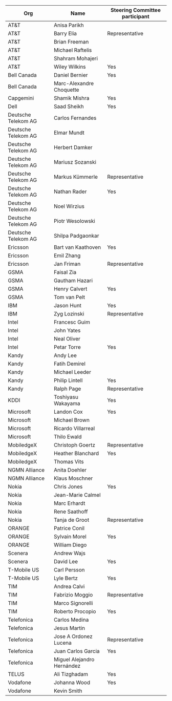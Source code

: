 | Org                    | Name                                                | Steering Committee participant |
| -----------------------| ----------------------------------------------------|--------------------------------|
| AT&T | Anisa Parikh ||
| AT&T | Barry Elia |Representative|
| AT&T | Brian Freeman ||
| AT&T | Michael Raftelis ||
| AT&T | Shahram Mohajeri ||
| AT&T | Wiley Wilkins | Yes |
| Bell Canada | Daniel Bernier | Yes |
| Bell Canada | Marc-Alexandre Choquette ||
| Capgemini | Shamik Mishra | Yes  |
| Dell | Saad Sheikh | Yes |
| Deutsche Telekom AG | Carlos Fernandes ||
| Deutsche Telekom AG | Elmar Mundt ||
| Deutsche Telekom AG | Herbert Damker ||
| Deutsche Telekom AG | Mariusz Sozanski ||
| Deutsche Telekom AG | Markus Kümmerle | Representative |
| Deutsche Telekom AG | Nathan Rader| Yes |
| Deutsche Telekom AG | Noel Wirzius ||
| Deutsche Telekom AG | Piotr Wesolowski ||
| Deutsche Telekom AG | Shilpa Padgaonkar ||
| Ericsson | Bart van Kaathoven |Yes|
| Ericsson | Emil Zhang ||
| Ericsson | Jan Friman |Representative|
| GSMA | Faisal Zia ||
| GSMA | Gautham Hazari ||
| GSMA | Henry Calvert |Yes|
| GSMA | Tom van Pelt ||
| IBM | Jason Hunt | Yes |
| IBM | Zyg Lozinski | Representative |
| Intel | Francesc Guim ||
| Intel | John Yates ||
| Intel | Neal Oliver ||
| Intel | Petar Torre | Yes |
| Kandy | Andy Lee |  |
| Kandy | Fatih Demirel |  |
| Kandy | Michael Leeder |  |
| Kandy | Philip Lintell | Yes |
| Kandy | Ralph Page | Representative |
| KDDI | Toshiyasu Wakayama | Yes |
| Microsoft | Landon Cox |Yes|
| Microsoft | Michael Brown ||
| Microsoft | Ricardo Villarreal ||
| Microsoft | Thilo Ewald ||
| MobiledgeX | Christoph Goertz | Representative |
| MobiledgeX | Heather Blanchard | Yes |
| MobiledgeX | Thomas Vits ||
| NGMN Alliance | Anita Doehler ||
| NGMN Alliance | Klaus Moschner ||
| Nokia | Chris Jones | Yes |
| Nokia | Jean-Marie Calmel ||
| Nokia | Marc Erhardt ||
| Nokia | Rene Saathoff ||
| Nokia | Tanja de Groot | Representative |
| ORANGE | Patrice Conil ||
| ORANGE | Sylvain Morel |Yes|
| ORANGE | William Diego ||
| Scenera | Andrew Wajs | |
| Scenera | David Lee |Yes|
| T-Mobile US | Carl Persson ||
| T-Mobile US| Lyle Bertz | Yes |
| TIM | Andrea Calvi ||
| TIM | Fabrizio Moggio | Representative |
| TIM | Marco Signorelli ||
| TIM | Roberto Procopio |Yes|
| Telefonica | Carlos Medina ||
| Telefonica | Jesus Martin ||
| Telefonica | Jose A Ordonez Lucena | Representative |
| Telefonica | Juan Carlos Garcia | Yes |
| Telefonica | Miguel Alejandro Hernández ||
| TELUS | Ali Tizghadam | Yes |
| Vodafone | Johanna Wood | Yes |
| Vodafone | Kevin Smith | |
